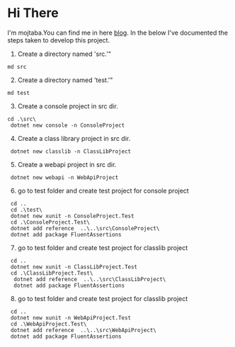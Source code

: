 # Hi There
I'm mojtaba.You can find me in here [blog](https://www.linkedin.com/in/mojtaba-valizade/).
In the below I've documented the steps taken to develop this project.
1. Create a directory named 'src.'" 
```
md src
```
2. Create a directory named 'test.'" 
```
md test
``` 
3. Create a console project in src dir.
```
cd .\src\
 dotnet new console -n ConsoleProject
``` 

4. Create a class library project in src dir.
```
 dotnet new classlib -n ClassLibProject
``` 
5. Create a webapi project in src dir.
```
 dotnet new webapi -n WebApiProject
``` 
6. go to test folder and create test project for console project
```
 cd ..
 cd .\test\
 dotnet new xunit -n ConsoleProject.Test
 cd .\ConsoleProject.Test\
 dotnet add reference  ..\..\src\ConsoleProject\
 dotnet add package FluentAssertions
``` 
7. go to test folder and create test project for classlib project
```
 cd ..
 dotnet new xunit -n ClassLibProject.Test
 cd .\ClassLibProject.Test\
  dotnet add reference  ..\..\src\ClassLibProject\
  dotnet add package FluentAssertions
```
8. go to test folder and create test project for classlib project
```
 cd ..
 dotnet new xunit -n WebApiProject.Test
 cd .\WebApiProject.Test\
 dotnet add reference  ..\..\src\WebApiProject\
 dotnet add package FluentAssertions
``` 